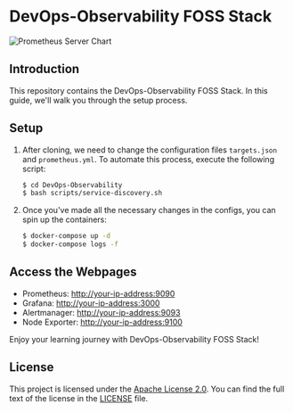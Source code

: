 # DevOps-Observability FOSS Stack

![Prometheus Server Chart](https://github.com/Allu-Philip/DevOps-Observability/assets/33429916/8287cec1-aa63-4896-9336-83059683c9f5)

## Introduction

This repository contains the DevOps-Observability FOSS Stack. In this guide, we'll walk you through the setup process.

## Setup

1. After cloning, we need to change the configuration files `targets.json` and `prometheus.yml`. To automate this process, execute the following script:

    ```bash
    $ cd DevOps-Observability
    $ bash scripts/service-discovery.sh
    ```

2. Once you've made all the necessary changes in the configs, you can spin up the containers:

    ```bash
    $ docker-compose up -d
    $ docker-compose logs -f
    ```

## Access the Webpages

- Prometheus: [http://your-ip-address:9090](http://your-ip-address:9090)
- Grafana: [http://your-ip-address:3000](http://your-ip-address:3000)
- Alertmanager: [http://your-ip-address:9093](http://your-ip-address:9093)
- Node Exporter: [http://your-ip-address:9100](http://your-ip-address:9100)

Enjoy your learning journey with DevOps-Observability FOSS Stack!

## License

This project is licensed under the [Apache License 2.0](LICENSE). You can find the full text of the license in the [LICENSE](LICENSE) file.
